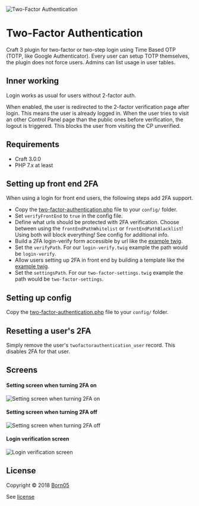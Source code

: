 ![Two-Factor Authentication](https://raw.githubusercontent.com/born05/craft-twofactorauthentication/master/plugin-icon.png)

# Two-Factor Authentication

Craft 3 plugin for two-factor or two-step login using Time Based OTP (TOTP, like Google Authenticator).
Every user can setup TOTP themselves, the plugin does not force users. Admins can list usage in user tables.

## Inner working

Login works as usual for users without 2-factor auth.

When enabled, the user is redirected to the 2-factor verification page after login.
This means the user is already logged in. When the user tries to visit an other Control Panel page than the public ones before verification, the logout is triggered. This blocks the user from visiting the CP unverified.

## Requirements

- Craft 3.0.0
- PHP 7.x at least

## Setting up front end 2FA

When using a login for front end users, the following steps add 2FA support.

- Copy the [two-factor-authentication.php](https://github.com/born05/craft-twofactorauthentication/blob/master/examples/two-factor-authentication.php) file to your `config/` folder.
- Set `verifyFrontEnd` to `true` in the config file.
- Define what urls should be protected with 2FA verification. Choose between using the `frontEndPathWhitelist` or `frontEndPathBlacklist`! Using both will block everything! See config for additional info.
- Build a 2FA login-verify form accessible by url like the [example twig](https://github.com/born05/craft-twofactorauthentication/blob/master/examples/login-verify.twig).
- Set the `verifyPath`. For our `login-verify.twig` example the path would be `login-verify`.
- Allow users setting up 2FA in front end by building a template like the [example twig](https://github.com/born05/craft-twofactorauthentication/blob/master/examples/two-factor-settings.twig).
- Set the `settingsPath`. For our `two-factor-settings.twig` example the path would be `two-factor-settings`.

## Setting up config

Copy the [two-factor-authentication.php](https://github.com/born05/craft-twofactorauthentication/blob/master/examples/two-factor-authentication.php) file to your `config/` folder.

## Resetting a user's 2FA

Simply remove the user's `twofactorauthentication_user` record. This disables 2FA for that user.

## Screens

#### Setting screen when turning 2FA on
![Setting screen when turning 2FA on](https://raw.githubusercontent.com/born05/craft-twofactorauthentication/master/settings-turn-on.png)

#### Setting screen when turning 2FA off
![Setting screen when turning 2FA off](https://raw.githubusercontent.com/born05/craft-twofactorauthentication/master/settings-turn-off.png)

#### Login verification screen
![Login verification screen](https://raw.githubusercontent.com/born05/craft-twofactorauthentication/master/login-verification.png)

## License

Copyright © 2018 [Born05](https://www.born05.com/)

See [license](https://github.com/born05/craft-twofactorauthentication/blob/master/LICENSE.md)